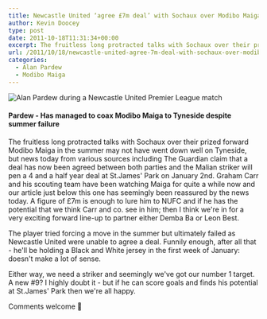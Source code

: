 ```yaml
---
title: Newcastle United ‘agree £7m deal’ with Sochaux over Modibo Maiga
author: Kevin Doocey
type: post
date: 2011-10-18T11:31:34+00:00
excerpt: The fruitless long protracted talks with Sochaux over their prized forward Modibo Maiga in the summer may not have went down well on Tyneside..
url: /2011/10/18/newcastle-united-agree-7m-deal-with-sochaux-over-modibo-maiga/
categories:
  - Alan Pardew
  - Modibo Maiga
---
```


![Alan Pardew during a Newcastle United Premier League match](https://www.tynetime.com/wp-content/uploads/2011/10/Alan-Pardew-NUFC-2011.jpg "Alan-Pardew-NUFC-2011")

#### Pardew - Has managed to coax Modibo Maiga to Tyneside despite summer failure

The fruitless long protracted talks with Sochaux over their prized forward Modibo Maiga in the summer may not have went down well on Tyneside, but news today from various sources including The Guardian claim that a deal has now been agreed between both parties and the Malian striker will pen a 4 and a half year deal at St.James' Park on January 2nd. Graham Carr and his scouting team have been watching Maiga for quite a while now and our article just below this one has seemingly been reassured by the news today. A figure of £7m is enough to lure him to NUFC and if he has the potential that we think Carr and co. see in him; then I think we're in for a very exciting forward line-up to partner either Demba Ba or Leon Best.

The player tried forcing a move in the summer but ultimately failed as Newcastle United were unable to agree a deal. Funnily enough, after all that - he'll be holding a Black and White jersey in the first week of January: doesn't make a lot of sense.

Either way, we need a striker and seemingly we've got our number 1 target. A new #9? I highly doubt it - but if he can score goals and finds his potential at St.James' Park then we're all happy.

Comments welcome 🙂
